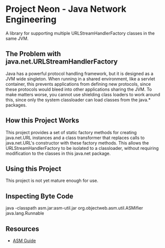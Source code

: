 Project Neon - Java Network Engineering
====================

A library for supporting multiple URLStreamHandlerFactory classes in the same JVM.

The Problem with java.net.URLStreamHandlerFactory
-------------------------------------------------

Java has a powerful protocol handling framework, but it is designed as a JVM wide singleton.  When running in a shared environment,
like a servlet container, this prevents applications from defining new protocols, since these protocols would bleed into other
applications sharing the JVM.  To make matters worse, you cannot use shielding class loaders to work around this, since only the
system classloader can load classes from the java.* packages.

How this Project Works
----------------------

This project provides a set of static factory methods for creating java.net.URL instances and a class transformer
that replaces calls to java.net.URL's constructor with these factory methods.  This allows the URLStreamHandlerFactory
to be isolated to a classloader, without requiring modification to the classes in this java.net package.

Using this Project
------------------

This project is not yet mature enough for use.

Inspecting Byte Code
--------------------

  java -classpath asm.jar:asm-util.jar org.objectweb.asm.util.ASMifier java.lang.Runnable

Resources
---------

- [ASM Guide](http://download.forge.objectweb.org/asm/asm4-guide.pdf)
